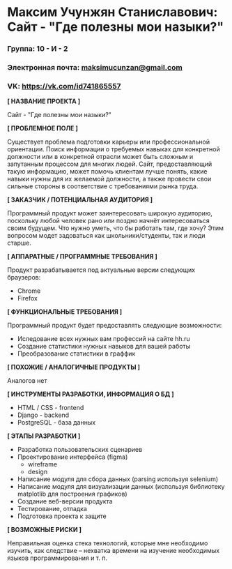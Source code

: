 # Максим Учунжян Станиславович: Сайт - "Где полезны мои назыки?"

### Группа: 10 - И - 2
### Электронная почта: maksimucunzan@gmail.com
### VK: https://vk.com/id741865557


**[ НАЗВАНИЕ ПРОЕКТА ]**

Сайт - "Где полезны мои назыки?"

**[ ПРОБЛЕМНОЕ ПОЛЕ ]**

Существует проблема подготовки карьеры или профессиональной ориентации. Поиск информации о требуемых навыках для конкретной должности или в конкретной отрасли может быть сложным и запутанным процессом для многих людей. Сайт, предоставляющий такую информацию, может помочь клиентам лучше понять, какие навыки нужны для их желаемой должности, а также провести свои сильные стороны в соответствие с требованиями рынка труда.

**[ ЗАКАЗЧИК / ПОТЕНЦИАЛЬНАЯ АУДИТОРИЯ ]**

Программный продукт может заинтересовать широкую аудиторию, поскольку любой человек рано или поздно начнёт интересоваться своим будущем. Что нужно уметь, что бы работать там, где хочу? Этим вопросом модет задоваться как школьники/студенты, так и люди старше. 

**[ АППАРАТНЫЕ / ПРОГРАММНЫЕ ТРЕБОВАНИЯ ]** 

Продукт разрабатывается под актуальные версии следующих браузеров:

- Chrome
- Firefox

**[ ФУНКЦИОНАЛЬНЫЕ ТРЕБОВАНИЯ ]**

Программный продукт будет предоставлять следующие возможности:
* Иследование всех нужных вам профессий на сайте hh.ru
* Создание статистики нужных навыков для вашей работы 
* Преобразование статистики в граффик


**[ ПОХОЖИЕ / АНАЛОГИЧНЫЕ ПРОДУКТЫ ]**

Аналогов нет

**[ ИНСТРУМЕНТЫ РАЗРАБОТКИ, ИНФОРМАЦИЯ О БД ]**

*	HTML / CSS - frontend
* Django - backend
*	PostgreSQL - база данных

**[ ЭТАПЫ РАЗРАБОТКИ ]**

*	Разработка пользовательских сценариев
*	Проектирование интерфейса (figma)
    + wireframe 
    + design
*	Написание модуля для сбора данных (parsing используя selenium)
* Написание модуля для визуализации данных (используя библиотеку matplotlib для построения графиков)
*	Создание веб-версии продукта
*	Тестирование, отладка
*	Подготовка проекта к защите

**[ ВОЗМОЖНЫЕ РИСКИ ]**

Неправильная оценка стека технологий, которые мне необходимо изучить, как следствие – нехватка времени на изучение необходимых языков программирования и т. п.

